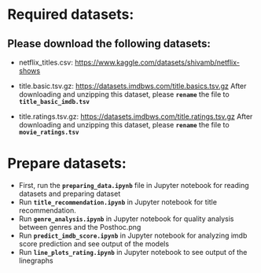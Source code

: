 # Required datasets:
## Please download the following datasets: 
- netflix_titles.csv: https://www.kaggle.com/datasets/shivamb/netflix-shows

- title.basic.tsv.gz: https://datasets.imdbws.com/title.basics.tsv.gz
  After downloading and unzipping this dataset, please **`rename`** the file to **`title_basic_imdb.tsv`**
  
- title.ratings.tsv.gz: https://datasets.imdbws.com/title.ratings.tsv.gz
  After downloading and unzipping this dataset, please **`rename`** the file to **`movie_ratings.tsv`**

# Prepare datasets:
- First, run the **`preparing_data.ipynb`** file in Jupyter notebook for reading datasets and preparing dataset
- Run **`title_recommendation.ipynb`** in Jupyter notebook for title recommendation. 
- Run **`genre_analysis.ipynb`** in Jupyter notebook for quality analysis between genres and the Posthoc.png 
- Run **`predict_imdb_score.ipynb`** in Jupyter notebook for analyzing imdb score prediction and see output of the models
- Run **`line_plots_rating.ipynb`** in Jupyter notebook to see output of the linegraphs
